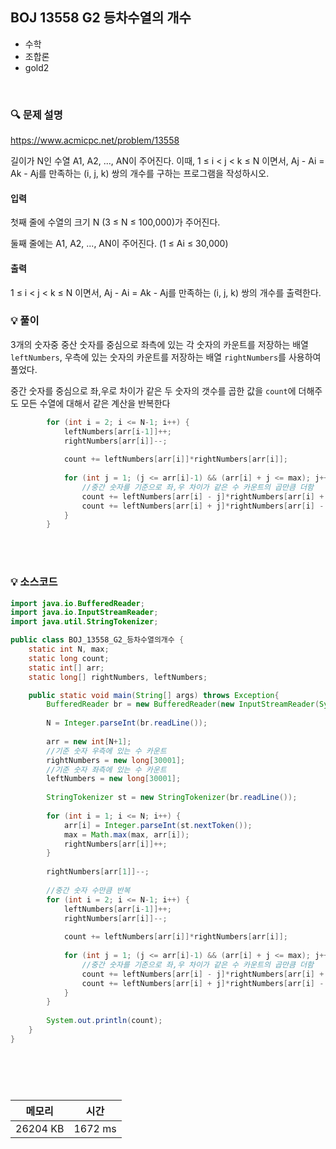 ## BOJ 13558 G2 등차수열의 개수
- 수학
- 조합론
- gold2

<br>


### 🔍 문제 설명
https://www.acmicpc.net/problem/13558

길이가 N인 수열 A1, A2, ..., AN이 주어진다. 이때, 1 ≤ i < j < k ≤ N 이면서, Aj - Ai = Ak - Aj를 만족하는 (i, j, k) 쌍의 개수를 구하는 프로그램을 작성하시오.


#### 입력
첫째 줄에 수열의 크기 N (3 ≤ N ≤ 100,000)가 주어진다.

둘째 줄에는 A1, A2, ..., AN이 주어진다. (1 ≤ Ai ≤ 30,000)

#### 출력
1 ≤ i < j < k ≤ N 이면서, Aj - Ai = Ak - Aj를 만족하는 (i, j, k) 쌍의 개수를 출력한다.

###  💡 풀이

3개의 숫자중 중산 숫자를 중심으로 좌측에 있는 각 숫자의 카운트를 저장하는 배열 `leftNumbers`, 우측에 있는 숫자의 카운트를 저장하는 배열 `rightNumbers`를 사용하여 풀었다.

중간 숫자를 중심으로 좌,우로 차이가 같은 두 숫자의 갯수를 곱한 값을 `count`에 더해주도 모든 수열에 대해서 같은 계산을 반복한다

```java
		for (int i = 2; i <= N-1; i++) {
			leftNumbers[arr[i-1]]++;
			rightNumbers[arr[i]]--;
			
			count += leftNumbers[arr[i]]*rightNumbers[arr[i]];
			
			for (int j = 1; (j <= arr[i]-1) && (arr[i] + j <= max); j++) {
				//중간 숫자를 기준으로 좌,우 차이가 같은 수 카운트의 곱만큼 더함
				count += leftNumbers[arr[i] - j]*rightNumbers[arr[i] + j];
				count += leftNumbers[arr[i] + j]*rightNumbers[arr[i] - j];
			}
		}
```



<br><br>

###  💡 소스코드
```java
import java.io.BufferedReader;
import java.io.InputStreamReader;
import java.util.StringTokenizer;

public class BOJ_13558_G2_등차수열의개수 {
	static int N, max;
	static long count;
	static int[] arr;
	static long[] rightNumbers, leftNumbers;

	public static void main(String[] args) throws Exception{
		BufferedReader br = new BufferedReader(new InputStreamReader(System.in));
		
		N = Integer.parseInt(br.readLine());
		
		arr = new int[N+1];
		//기준 숫자 우측에 있는 수 카운트
		rightNumbers = new long[30001];
		//기준 숫자 좌측에 있는 수 카운트
		leftNumbers = new long[30001];
		
		StringTokenizer st = new StringTokenizer(br.readLine());
		
		for (int i = 1; i <= N; i++) {
			arr[i] = Integer.parseInt(st.nextToken());
			max = Math.max(max, arr[i]);
			rightNumbers[arr[i]]++;
		}
		
		rightNumbers[arr[1]]--;
		
		//중간 숫자 수만큼 반복
		for (int i = 2; i <= N-1; i++) {
			leftNumbers[arr[i-1]]++;
			rightNumbers[arr[i]]--;
			
			count += leftNumbers[arr[i]]*rightNumbers[arr[i]];
			
			for (int j = 1; (j <= arr[i]-1) && (arr[i] + j <= max); j++) {
				//중간 숫자를 기준으로 좌,우 차이가 같은 수 카운트의 곱만큼 더함
				count += leftNumbers[arr[i] - j]*rightNumbers[arr[i] + j];
				count += leftNumbers[arr[i] + j]*rightNumbers[arr[i] - j];
			}
		}
		
		System.out.println(count);
	}
}





```


<br>



메모리|시간
--|--
26204 KB|1672 ms